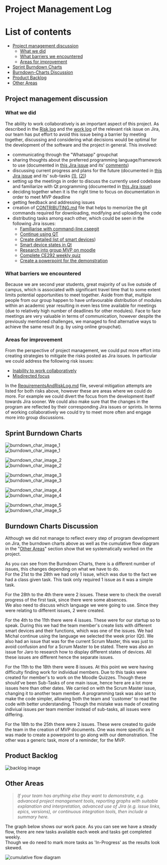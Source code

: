 # Project Management Log
# List of contents
* [Project management discussion](#project-management-discussion)
    * [What we did](#what-we-did)
    * [What barriers we encountered](#what-barriers-we-encountered)
    * [Areas for improvement](#areas-for-improvement)
* [Sprint Burndown Charts](#sprint-burndown-charts)
* [Burndown-Charts Discussion](#burndown-charts-discussion)
* [Product Backlog](#product-backlog)
* [Other Areas](#other-areas)

## Project management discussion
### What we did
The ability to work collaboratively is an important aspect of this project. As described in the [Risk log](https://cseegit.essex.ac.uk/2019_ce292/ce292_team_2/blob/master/MVP/RequirementsAndRiskLog.md#risk-log-1) and the [work log](https://cseejira.essex.ac.uk/browse/CE292T1902-38?focusedWorklogId=26744&page=com.atlassian.jira.plugin.system.issuetabpanels%3Aworklog-tabpanel#worklog-26744) of the relevant risk issue on Jira, our team has put effort to avoid this issue being a barrier by meeting together, discussing and considering what decisions would be optimal for the development of the software and the project in general. This involved:  
* communicating through the "Whatsapp" groupchat  
* sharing thoughts about the preferred programming language/framework to use (documented in [this Jira issue](https://cseejira.essex.ac.uk/browse/CE292T1902-1) and its' [comments](https://cseejira.essex.ac.uk/browse/CE292T1902-1?focusedCommentId=24630&page=com.atlassian.jira.plugin.system.issuetabpanels%3Acomment-tabpanel#comment-24630))  
* discussing current progress and plans for the future (documented in [this Jira issue]() and its' sub-tasks [(1)](https://cseejira.essex.ac.uk/browse/CE292T1902-10), [(2)](https://cseejira.essex.ac.uk/browse/CE292T1902-11))  
* setting up the meetings in order to discuss the currently used codebase and familiarize with Qt programming (documented in [this Jira issue](https://cseejira.essex.ac.uk/browse/CE292T1902-15))  
* deciding together when it is the right time to focus on documentation in order to meet MVP deadline  
* getting feedback and addressing issues  
* creation of [CONTRIBUTING.md](https://cseegit.essex.ac.uk/2019_ce292/ce292_team_2/blob/master/CONTRIBUTING.md) file that helps to memorize the git commands required for downloading, modifying and uploading the code  
* distributing tasks among each other, which could be seen in the following Jira issues:  
    * [Familiarise with command-line cseegit](https://cseejira.essex.ac.uk/browse/CE292T1902-2)   
    * [Continue using QT](https://cseejira.essex.ac.uk/browse/CE292T1902-13)  
    * [Create detailed list of smart devices](https://cseejira.essex.ac.uk/browse/CE292T1902-16))  
    * [Smart device states in Qt](https://cseejira.essex.ac.uk/browse/CE292T1902-25)  
    * [Research into group MVP on moodle](https://cseejira.essex.ac.uk/browse/CE292T1902-31)   
    * [Complete CE292 weekly quiz](https://cseejira.essex.ac.uk/browse/CE292T1902-29)  
    * [Create a powerpoint for the demonstration](https://cseejira.essex.ac.uk/browse/CE292T1902-35)  

### What barriers we encountered
Because we are second year students, great majority of us live outside of campus, which is associated with significant travel time that to some extent limits potential opportunities to meet together. Aside from that, multiple people from our group happen to have unfavourable distribution of modules within an academic year resulting in even less time available for meetings (due to relatively high number of deadlines for other modules). Face to face meetings are very valuable in terms of communication, however despite the previously mentioned challenges, we managed to find alternative ways to achieve the same result (e.g. by using online groupchat).


### Areas for improvement
From the perspective of project management, we could put more effort into creating strategies to mitigate the risks posted as Jira issues. In particular we could address the following risk issues:
* [Inability to work collaboratively](https://cseejira.essex.ac.uk/browse/CE292T1902-38)  
* [Misdirected focus](https://cseejira.essex.ac.uk/browse/CE292T1902-39)  

In the [RequirementsAndRiskLog.md](https://cseegit.essex.ac.uk/2019_ce292/ce292_team_2/blob/master/MVP/RequirementsAndRiskLog.md) file, several mitigation attempts are listed for both risks above, however these are areas where we could do more. For example we could divert the focus from the development itself towards Jira sooner. We could also make sure that the changes in the program are reflected by their corresponding Jira issues or sprints. In terms of working collaboratively we could try to meet more often and engage more into group discussions.


## Sprint Burndown Charts
![burndown_char_image_1](https://github.com/michalmonday/files/blob/master/ce292_team_project/images/MVP/burndown_1_c.png?raw=true)  
![burndown_char_image_1](https://github.com/michalmonday/files/blob/master/ce292_team_project/images/MVP/burndown_1_issues.png?raw=true)  

![burndown_char_image_2](https://github.com/michalmonday/files/blob/master/ce292_team_project/images/MVP/burndown_2_c.png?raw=true)  
![burndown_char_image_2](https://github.com/michalmonday/files/blob/master/ce292_team_project/images/MVP/burndown_2_issues.png?raw=true)  

![burndown_char_image_3](https://github.com/michalmonday/files/blob/master/ce292_team_project/images/MVP/burndown_3_c.png?raw=true)  
![burndown_char_image_3](https://github.com/michalmonday/files/blob/master/ce292_team_project/images/MVP/burndown_3_issues.png?raw=true)  

![burndown_char_image_4](https://github.com/michalmonday/files/blob/master/ce292_team_project/images/MVP/burndown_4_c.png?raw=true)  
![burndown_char_image_4](https://github.com/michalmonday/files/blob/master/ce292_team_project/images/MVP/burndown_4_issues.png?raw=true)  

![burndown_char_image_5](https://github.com/michalmonday/files/blob/master/ce292_team_project/images/MVP/burndown_5_c.png?raw=true)  
![burndown_char_image_5](https://github.com/michalmonday/files/blob/master/ce292_team_project/images/MVP/burndown_5_issues.png?raw=true)  


## Burndown Charts Discussion
Although we did not manage to reflect every step of program development on Jira, the burndown charts above as well as the cumulative flow diagram in the "[Other Areas](#other-areas)" section show that we systematically worked on the project.  

As you can see from the Burndown Charts, there is a different number of issues, this changes depending on what we have to do.  
For the 21st to the 28th we had only 1 issue, which was due to the fact we had a class given task.
This task only required 1 issue as it was a simple task.  

For the 28th to the 4th there were 2 issues. These were to check the overall progress of the first task, since there were some absences.  
We also need to discuss which language we were going to use.
Since they were relating to different issues, 2 were created.  

For the 4th to the 11th there were 4 issues. These were for our startup so to speak. 
During this we had the team member's create lists with different smart devices and their functions, which was one of the issues.
We had Michal continue using the language we selected the week prior (Qt).
We also had an issue that was for the current Scrum Master, this was just to avoid confusion and for a Scrum Master to be stated.
There was also an issue for Jaro to research how to display different states of devices. 
All these issues are different hence the separate issues.  

For the 11th to the 18th there were 8 issues. At this point we were having difficulty finding work for individual members.
Due to this tasks were created for member's to work on the Moodle Quizzes. Though these should've been Sub-Tasks of one main issue, hence here are a lot more issues here than other dates.
We carried on with the Scrum Master issue, changing it to another team member.
A programming task was also set to make the code simpler, allowing both the team and 'customer' to read the code with better understanding.
Though the mistake was made of creating indiviual issues per team member instead of sub-tasks, all issues were differing.  

For the 18th to the 25th there were 2 issues. These were created to guide the team in the creation of MVP documents. 
One was more specific as it was made to create a powerpoint to go along with our demonstration. 
The other was a generic task, more of a reminder, for the MVP. 



## Product Backlog
![backlog image](https://github.com/michalmonday/files/blob/master/ce292_team_project/images/MVP/backlog.PNG?raw=true)  

## Other Areas
>*If your team has anything else they want to demonstrate, e.g. advanced project management tools, reporting graphs with suitable explanation and interpretation, advanced use of Jira (e.g. issue links, epics, versions), or continuous integration tools, then include a summary here.*

The graph below shows our work pace. As you can see we have a steady flow, there are new tasks available each week and tasks get completed weekly.  
Though we do need to mark more tasks as 'In-Progress' as the results look skewed. 

![cumulative flow diagram](https://github.com/michalmonday/files/blob/master/ce292_team_project/images/MVP/cumulative%20flow%20diagram.PNG?raw=true)











